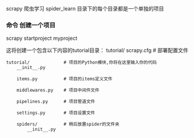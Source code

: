 scrapy 爬虫学习
spider_learn 目录下的每个目录都是一个单独的项目

### 命令 创建一个项目
scrapy startproject myproject

这将创建一个包含以下内容的tutorial目录：
tutorial/
    scrapy.cfg            # 部署配置文件

    tutorial/             # 项目的Python模块,你将在这里输入你的代码
        __init__.py

        items.py          # 项目的items定义文件

        middlewares.py    # 项目中间件文件

        pipelines.py      # 项目管道文件

        settings.py       # 项目设置文件

        spiders/          # 稍后放置spider的文件夹
            __init__.py